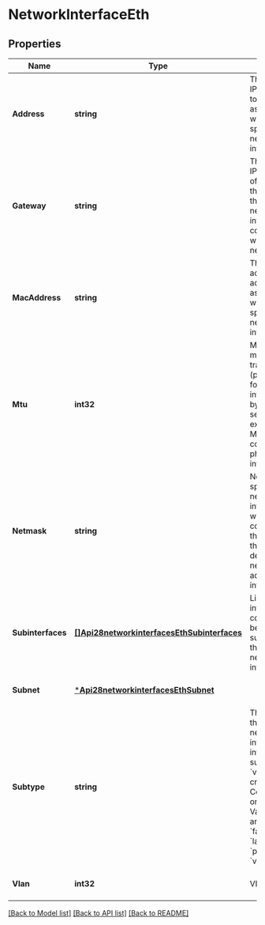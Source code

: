 # NetworkInterfaceEth

## Properties
Name | Type | Description | Notes
------------ | ------------- | ------------- | -------------
**Address** | **string** | The IPv4 or IPv6 address to be associated with the specified network interface. | [optional] [default to null]
**Gateway** | **string** | The IPv4 or IPv6 address of the gateway through which the specified network interface is to communicate with the network. | [optional] [default to null]
**MacAddress** | **string** | The media access control address associated with the specified network interface. | [optional] [default to null]
**Mtu** | **int32** | Maximum message transfer unit (packet) size for the network interface, in bytes. MTU setting cannot exceed the MTU of the corresponding physical interface. | [optional] [default to null]
**Netmask** | **string** | Netmask of the specified network interface that, when combined with the address of the interface, determines the network address of the interface. | [optional] [default to null]
**Subinterfaces** | [**[]Api28networkinterfacesEthSubinterfaces**](api2.8networkinterfaces_eth_subinterfaces.md) | List of network interfaces configured to be a subinterface of the specified network interface. | [optional] [default to null]
**Subnet** | [***Api28networkinterfacesEthSubnet**](api2.8networkinterfaces_eth_subnet.md) |  | [optional] [default to null]
**Subtype** | **string** | The subtype of the specified network interface. Only interfaces of subtype &#x60;virtual&#x60; can be created. Configurable on POST only. Valid values are &#x60;failover_bond&#x60;, &#x60;lacp_bond&#x60;, &#x60;physical&#x60;, and &#x60;virtual&#x60;. | [optional] [default to null]
**Vlan** | **int32** | VLAN ID | [optional] [default to null]

[[Back to Model list]](../README.md#documentation-for-models) [[Back to API list]](../README.md#documentation-for-api-endpoints) [[Back to README]](../README.md)

